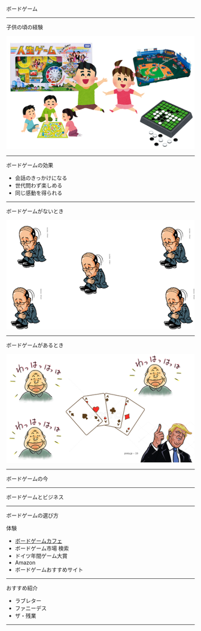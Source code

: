 ボードゲーム

---

子供の頃の経験

![alt](img2/s1.png)

---
ボードゲームの効果

- 会話のきっかけになる
- 世代問わず楽しめる
- 同じ感動を得られる

---

ボードゲームがないとき

![alt](img2/s2.png)

---

ボードゲームがあるとき

![alt](img2/s3.png)

---
ボードゲームの今


---
ボードゲームとビジネス

---
ボードゲームの選び方

体験
  - [ボードゲームカフェ](http://jellyjellycafe.com/games "ボードゲームカフェ")
  - ボードゲーム市場
検索
 - ドイツ年間ゲーム大賞
 - Amazon
 - ボードゲームおすすめサイト

----

おすすめ紹介

- ラブレター
- ファニーデス
- ザ・残業

---